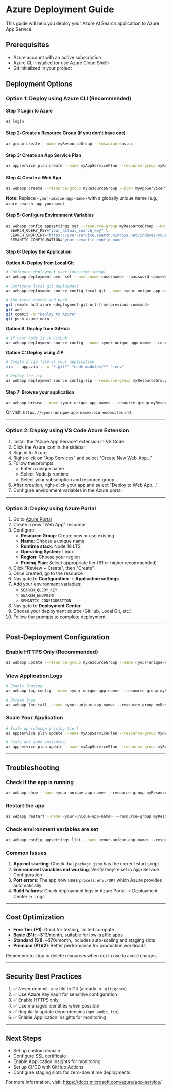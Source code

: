 # Azure Deployment Guide

This guide will help you deploy your Azure AI Search application to Azure App Service.

## Prerequisites

- Azure account with an active subscription
- Azure CLI installed (or use Azure Cloud Shell)
- Git initialized in your project

## Deployment Options

### Option 1: Deploy using Azure CLI (Recommended)

#### Step 1: Login to Azure
```bash
az login
```

#### Step 2: Create a Resource Group (if you don't have one)
```bash
az group create --name myResourceGroup --location eastus
```

#### Step 3: Create an App Service Plan
```bash
az appservice plan create --name myAppServicePlan --resource-group myResourceGroup --sku B1 --is-linux
```

#### Step 4: Create a Web App
```bash
az webapp create --resource-group myResourceGroup --plan myAppServicePlan --name <your-unique-app-name> --runtime "NODE:18-lts"
```
**Note:** Replace `<your-unique-app-name>` with a globally unique name (e.g., `azure-search-app-yourname`)

#### Step 5: Configure Environment Variables
```bash
az webapp config appsettings set --resource-group myResourceGroup --name <your-unique-app-name> --settings \
  SEARCH_QUERY_KEY="your_actual_search_key" \
  SEARCH_ENDPOINT="https://your-service.search.windows.net/indexes/your-index/docs/search?api-version=2024-11-01-preview" \
  SEMANTIC_CONFIGURATION="your-semantic-config-name"
```

#### Step 6: Deploy the Application

**Option A: Deploy from Local Git**
```bash
# Configure deployment user (one-time setup)
az webapp deployment user set --user-name <username> --password <password>

# Configure local git deployment
az webapp deployment source config-local-git --name <your-unique-app-name> --resource-group myResourceGroup

# Add Azure remote and push
git remote add azure <deployment-git-url-from-previous-command>
git add .
git commit -m "Deploy to Azure"
git push azure main
```

**Option B: Deploy from GitHub**
```bash
# If your code is in GitHub
az webapp deployment source config --name <your-unique-app-name> --resource-group myResourceGroup --repo-url <your-github-repo-url> --branch main --manual-integration
```

**Option C: Deploy using ZIP**
```bash
# Create a zip file of your application
zip -r app.zip . -x "*.git*" "node_modules/*" ".env"

# Deploy the zip
az webapp deployment source config-zip --resource-group myResourceGroup --name <your-unique-app-name> --src app.zip
```

#### Step 7: Browse your application
```bash
az webapp browse --name <your-unique-app-name> --resource-group myResourceGroup
```

Or visit: `https://<your-unique-app-name>.azurewebsites.net`

---

### Option 2: Deploy using VS Code Azure Extension

1. Install the "Azure App Service" extension in VS Code
2. Click the Azure icon in the sidebar
3. Sign in to Azure
4. Right-click on "App Services" and select "Create New Web App..."
5. Follow the prompts:
   - Enter a unique name
   - Select Node.js runtime
   - Select your subscription and resource group
6. After creation, right-click your app and select "Deploy to Web App..."
7. Configure environment variables in the Azure portal

---

### Option 3: Deploy using Azure Portal

1. Go to [Azure Portal](https://portal.azure.com)
2. Create a new "Web App" resource
3. Configure:
   - **Resource Group**: Create new or use existing
   - **Name**: Choose a unique name
   - **Runtime stack**: Node 18 LTS
   - **Operating System**: Linux
   - **Region**: Choose your region
   - **Pricing Plan**: Select appropriate tier (B1 or higher recommended)
4. Click "Review + Create", then "Create"
5. Once created, go to the resource
6. Navigate to **Configuration** → **Application settings**
7. Add your environment variables:
   - `SEARCH_QUERY_KEY`
   - `SEARCH_ENDPOINT`
   - `SEMANTIC_CONFIGURATION`
8. Navigate to **Deployment Center**
9. Choose your deployment source (GitHub, Local Git, etc.)
10. Follow the prompts to complete deployment

---

## Post-Deployment Configuration

### Enable HTTPS Only (Recommended)
```bash
az webapp update --resource-group myResourceGroup --name <your-unique-app-name> --https-only true
```

### View Application Logs
```bash
# Enable logging
az webapp log config --name <your-unique-app-name> --resource-group myResourceGroup --application-logging filesystem --level information

# Stream logs
az webapp log tail --name <your-unique-app-name> --resource-group myResourceGroup
```

### Scale Your Application
```bash
# Scale up (change pricing tier)
az appservice plan update --name myAppServicePlan --resource-group myResourceGroup --sku P1V2

# Scale out (add instances)
az appservice plan update --name myAppServicePlan --resource-group myResourceGroup --number-of-workers 2
```

---

## Troubleshooting

### Check if the app is running
```bash
az webapp show --name <your-unique-app-name> --resource-group myResourceGroup --query state
```

### Restart the app
```bash
az webapp restart --name <your-unique-app-name> --resource-group myResourceGroup
```

### Check environment variables are set
```bash
az webapp config appsettings list --name <your-unique-app-name> --resource-group myResourceGroup
```

### Common Issues

1. **App not starting**: Check that `package.json` has the correct start script
2. **Environment variables not working**: Verify they're set in App Service Configuration
3. **Port errors**: The app now uses `process.env.PORT` which Azure provides automatically
4. **Build failures**: Check deployment logs in Azure Portal → Deployment Center → Logs

---

## Cost Optimization

- **Free Tier (F1)**: Good for testing, limited compute
- **Basic (B1)**: ~$13/month, suitable for low-traffic apps
- **Standard (S1)**: ~$70/month, includes auto-scaling and staging slots
- **Premium (P1V2)**: Better performance for production workloads

Remember to stop or delete resources when not in use to avoid charges.

---

## Security Best Practices

1. ✅ Never commit `.env` file to Git (already in `.gitignore`)
2. ✅ Use Azure Key Vault for sensitive configuration
3. ✅ Enable HTTPS only
4. ✅ Use managed identities when possible
5. ✅ Regularly update dependencies (`npm audit fix`)
6. ✅ Enable Application Insights for monitoring

---

## Next Steps

- Set up custom domain
- Configure SSL certificate
- Enable Application Insights for monitoring
- Set up CI/CD with GitHub Actions
- Configure staging slots for zero-downtime deployments

For more information, visit: https://docs.microsoft.com/azure/app-service/
